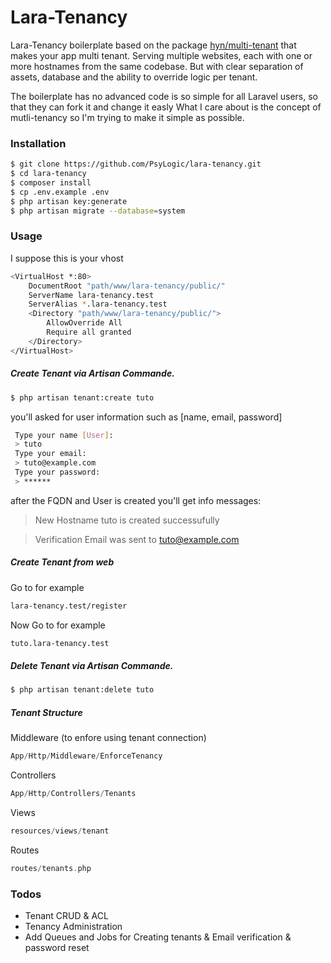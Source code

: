 # Lara-Tenancy

Lara-Tenancy boilerplate based on the package [hyn/multi-tenant](https://github.com/tenancy/multi-tenant) that makes your app multi tenant. Serving multiple websites, each with one or more hostnames from the same codebase. But with clear separation of assets, database and the ability to override logic per tenant.

The boilerplate has no advanced code is so simple for all Laravel users, so that they can fork it and change it easly
What I care about is the concept of mutli-tenancy so I'm trying to make it simple as possible.

### Installation
```sh
$ git clone https://github.com/PsyLogic/lara-tenancy.git
$ cd lara-tenancy
$ composer install
$ cp .env.example .env
$ php artisan key:generate
$ php artisan migrate --database=system
```

### Usage

I suppose this is your vhost

```sh
<VirtualHost *:80> 
    DocumentRoot "path/www/lara-tenancy/public/"
    ServerName lara-tenancy.test
    ServerAlias *.lara-tenancy.test
    <Directory "path/www/lara-tenancy/public/">
        AllowOverride All
        Require all granted
    </Directory>
</VirtualHost>
```

##### Create Tenant via Artisan Commande.

```sh
$ php artisan tenant:create tuto
```
you'll asked for user information such as [name, email, password]
```sh
 Type your name [User]:
 > tuto
 Type your email:
 > tuto@example.com
 Type your password:
 > ******
```

after the FQDN and User is created you'll get info messages:
> New Hostname tuto is created successufully

> Verification Email was sent to tuto@example.com

##### Create Tenant from web
Go to for example
```sh
lara-tenancy.test/register
```

Now Go to for example
```sh
tuto.lara-tenancy.test
```

##### Delete Tenant via Artisan Commande.

```sh
$ php artisan tenant:delete tuto
```

##### Tenant Structure
Middleware (to enfore using tenant connection)
```php
App/Http/Middleware/EnforceTenancy
```

Controllers
```php
App/Http/Controllers/Tenants
```

Views
```php
resources/views/tenant
```

Routes
```php
routes/tenants.php
```
### Todos

 - Tenant CRUD & ACL
 - Tenancy Administration
 - Add Queues and Jobs for Creating tenants & Email verification & password reset
 
